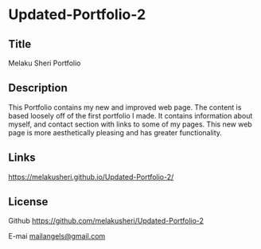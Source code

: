 # Updated-Portfolio-2
## Title
Melaku Sheri Portfolio 

## Description
This Portfolio contains my new and improved web page. The content is based loosely off of the first portfolio I made. It contains information about myself, and contact section with links to some of my pages. This new web page is more aesthetically pleasing and has greater functionality.


## Links
https://melakusheri.github.io/Updated-Portfolio-2/
## License

Github
https://github.com/melakusheri/Updated-Portfolio-2

E-mai
mailangels@gmail.com
